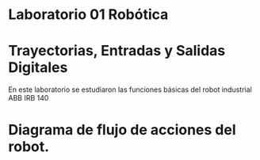 # Laboratorio 01 Robótica
# Trayectorias, Entradas y Salidas Digitales
En este laboratorio se estudiaron las funciones básicas del robot industrial ABB IRB 140
# Diagrama de flujo de acciones del robot.
